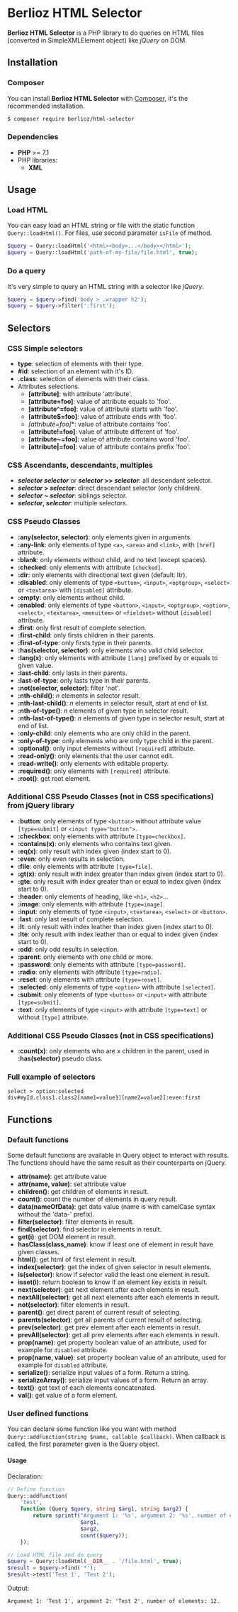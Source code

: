 # Berlioz HTML Selector

**Berlioz HTML Selector** is a PHP library to do queries on HTML files (converted in SimpleXMLElement object) like *jQuery* on DOM.

## Installation

### Composer

You can install **Berlioz HTML Selector** with [Composer](https://getcomposer.org/), it's the recommended installation.

```bash
$ composer require berlioz/html-selector
```

### Dependencies

- **PHP** >= 7.1
- PHP libraries:
  - **XML**

## Usage

### Load HTML

You can easy load an HTML string or file with the static function `Query::loadHtml()`.
For files, use second parameter `isFile` of method.

```php
$query = Query::loadHtml('<html><body>...</body></html>');
$query = Query::loadHtml('path-of-my-file/file.html', true);
```

### Do a query

It's very simple to query an HTML string with a selector like *jQuery*.

```php
$query = $query->find('body > .wrapper h2');
$query = $query->filter(':first');
```

## Selectors

### CSS Simple selectors

- **type**: selection of elements with their type.
- **#id**: selection of an element with it's ID.
- **.class**: selection of elements with their class.
- Attributes selections.
    - **[attribute]**: with attribute 'attribute'. 
    - **[attribute=foo]**: value of attribute equals to 'foo'.
    - **[attribute^=foo]**: value of attribute starts with 'foo'.
    - **[attribute$=foo]**: value of attribute ends with 'foo'.
    - **[attribute*=foo]**: value of attribute contains 'foo'.
    - **[attribute!=foo]**: value of attribute different of 'foo'.
    - **[attribute~=foo]**: value of attribute contains word 'foo'.
    - **[attribute|=foo]**: value of attribute contains prefix 'foo'.

### CSS Ascendants, descendants, multiples

- ***selector* *selector*** or ***selector* >> *selector***: all descendant selector.
- ***selector* > *selector***: direct descendant selector (only children).
- ***selector* ~ *selector***: siblings selector.
- ***selector*, *selector***: multiple selectors.

### CSS Pseudo Classes

- **:any(selector, selector)**: only elements given in arguments.
- **:any-link**: only elements of type `<a>`, `<area>` and `<link>`, with `[href]` attribute.
- **:blank**: only elements without child, and no text (except spaces).
- **:checked**: only elements with attribute `[checked]`.
- **:dir**: only elements with directional text given (default: ltr).
- **:disabled**: only elements of type `<button>`, `<input>`, `<optgroup>`, `<select>` or `<textarea>` with `[disabled]` attribute.
- **:empty**: only elements without child.
- **:enabled**: only elements of type `<button>`, `<input>`, `<optgroup>`, `<option>`, `<select>`, `<textarea>`, `<menuitem>` or `<fieldset>` without `[disabled]` attribute.
- **:first**: only first result of complete selection.
- **:first-child**: only firsts children in their parents.
- **:first-of-type**: only firsts type in their parents.
- **:has(selector, selector)**: only elements who valid child selector.
- **:lang(x)**: only elements with attribute `[lang]` prefixed by or equals to given value.
- **:last-child**: only lasts in their parents.
- **:last-of-type**: only lasts type in their parents.
- **:not(selector, selector)**: filter 'not'. 
- **:nth-child()**: *n* elements in selector result.
- **:nth-last-child()**: *n* elements in selector result, start at end of list.
- **:nth-of-type()**: *n* elements of given type in selector result.
- **:nth-last-of-type()**: *n* elements of given type in selector result, start at end of list.
- **:only-child**: only elements who are only child in the parent.
- **:only-of-type**: only elements who are only type child in the parent.
- **:optional()**: only input elements without `[required]` attribute.
- **:read-only()**: only elements that the user cannot edit.
- **:read-write()**: only elements with editable property.
- **:required()**: only elements with `[required]` attribute.
- **:root()**: get root element.

### Additional CSS Pseudo Classes (not in CSS specifications) from jQuery library

- **:button**: only elements of type `<button>` without attribute value `[type=submit]` or `<input type="button">`.
- **:checkbox**: only elements with attribute `[type=checkbox]`.
- **:contains(x)**: only elements who contains text given.
- **:eq(x)**: only result with index given (index start to 0).
- **:even**: only even results in selection.
- **:file**: only elements with attribute `[type=file]`.
- **:gt(x)**: only result with index greater than index given (index start to 0).
- **:gte**: only result with index greater than or equal to index given (index start to 0).
- **:header**: only elements of heading, like `<h1>`, `<h2>`...
- **:image**: only elements with attribute `[type=image]`.
- **:input**: only elements of type `<input>`, `<textarea>`, `<select>` or `<button>`.
- **:last**: only last result of complete selection.
- **:lt**: only result with index leather than index given (index start to 0).
- **:lte**: only result with index leather than or equal to index given (index start to 0).
- **:odd**: only odd results in selection.
- **:parent**: only elements with one child or more.
- **:password**: only elements with attribute `[type=password]`.
- **:radio**: only elements with attribute `[type=radio]`.
- **:reset**: only elements with attribute `[type=reset]`.
- **:selected**: only elements of type `<option>` with attribute `[selected]`.
- **:submit**: only elements of type `<button>` or `<input>` with attribute `[type=submit]`.
- **:text**: only elements of type `<input>` with attribute `[type=text]` or without `[type]` attribute.

### Additional CSS Pseudo Classes (not in CSS specifications)

- **:count(x)**: only elements who are x children in the parent, used in **:has(selector)** pseudo class.

### Full example of selectors

```
select > option:selected
div#myId.class1.class2[name1=value1][name2=value2]:even:first
```

## Functions

### Default functions

Some default functions are available in Query object to interact with results.
The functions should have the same result as their counterparts on jQuery.

- **attr(name)**: get attribute value
- **attr(name, value)**: set attribute value
- **children()**: get children of elements in result.
- **count()**: count the number of elements in query result.
- **data(nameOfData)**: get data value (name is with camelCase syntax without the 'data-' prefix).
- **filter(selector)**: filter elements in result.
- **find(selector)**: find selector in elements in result.
- **get(i)**: get DOM element in result.
- **hasClass(class_name)**: know if least one of element in result have given classes.
- **html()**: get html of first element in result.
- **index(selector)**: get the index of given selector in result elements.
- **is(selector)**: know if selector valid the least one element in result.
- **isset(i)**: return boolean to know if an element key exists in result.
- **next(selector)**: get next element after each elements in result.
- **nextAll(selector)**: get all next elements after each elements in result.
- **not(selector)**: filter elements in result.
- **parent()**: get direct parent of current result of selecting.
- **parents(selector)**: get all parents of current result of selecting.
- **prev(selector)**: get prev element after each elements in result.
- **prevAll(selector)**: get all prev elements after each elements in result.
- **prop(name)**: get property boolean value of an attribute, used for example for `disabled` attribute.
- **prop(name, value)**: set property boolean value of an attribute, used for example for `disabled` attribute.
- **serialize()**: serialize input values of a form. Return a string.
- **serializeArray()**: serialize input values of a form. Return an array.
- **text()**: get text of each elements concatenated. 
- **val()**: get value of a form element.

### User defined functions

You can declare some function like you want with method `Query::addFunction(string $name, callable $callback)`.
When callback is called, the first parameter given is the Query object.

#### Usage

Declaration:

```php
// Define function
Query::addFunction(
    'test',
    function (Query $query, string $arg1, string $arg2) {
        return sprintf("Argument 1: '%s', argument 2: '%s', number of elements: %d.",
                       $arg1,
                       $arg2,
                       count($query));
    });

// Load HTML file and do query
$query = Query::loadHtml(__DIR__ . '/file.html', true);
$result = $query->find('*');
$result->test('Test 1', 'Test 2');
```

Output:

```text
Argument 1: 'Test 1', argument 2: 'Test 2', number of elements: 12.
```
